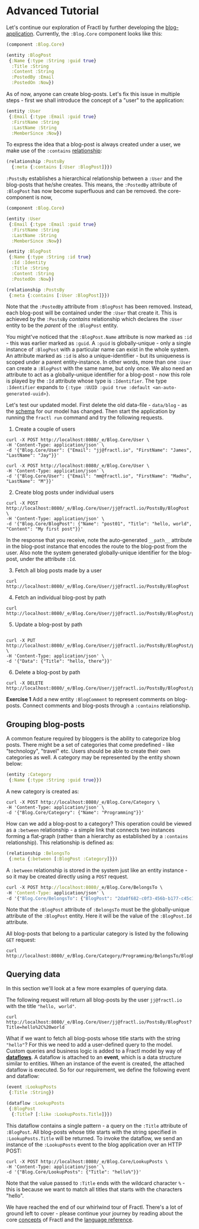 # Advanced Tutorial

Let's continue our exploration of Fractl by further developing the [blog-application](quick-start.md). Currently, the
`:Blog.Core` component looks like this:

```clojure
(component :Blog.Core)

(entity :BlogPost
 {:Name {:type :String :guid true}
  :Title :String
  :Content :String
  :PostedBy :Email
  :PostedOn :Now})
```

As of now, anyone can create blog-posts. Let's fix this issue in multiple steps - first we shall introduce the concept
of a "user" to the application:

```clojure
(entity :User
 {:Email {:type :Email :guid true}
  :FirstName :String
  :LastName :String
  :MemberSince :Now})
```

To express the idea that a blog-post is always created under a user, we make use of the
`:contains` [relationship](language/reference/data-model/relationship.md):

```clojure
(relationship :PostsBy
  {:meta {:contains [:User :BlogPost]}})
```

`:PostsBy` establishes a hierarchical relationship between a `:User` and the blog-posts that he/she creates. This means,
the `:PostedBy` attribute of `:BlogPost` has now become superfluous and can be removed. the core-component is now,

```clojure
(component :Blog.Core)

(entity :User
 {:Email {:type :Email :guid true}
  :FirstName :String
  :LastName :String
  :MemberSince :Now})

(entity :BlogPost
 {:Name {:type :String :id true}
  :Id :Identity
  :Title :String
  :Content :String
  :PostedOn :Now})

(relationship :PostsBy
 {:meta {:contains [:User :BlogPost]}})

```

Note that the `:PostedBy` attribute from `:BlogPost` has been removed. Instead, each blog-post will be contained under the
`:User` that create it. This is achieved by the `:PostsBy` *contains* relationship which declares the `:User` entity to be
the *parent* of the `:BlogPost` entity.

You might've noticed that the `:BlogPost.Name` attribute is now marked as `:id` - this
was earlier marked as `:guid`. A `:guid` is globally-unique - only a single instance of `:BlogPost` with a particular name
can exist in the whole system. An attribute marked as `:id` is also a unique-identifier - but its uniqueness is scoped under a
parent entity-instance. In other words, more than one `:User` can create a `:BlogPost` with the same name, but only once. We also
need an attribute to act as a globally-unique identifier for a blog-post - now this role is played by the `:Id` attribute whose type
is `:Identifier`. The type `:Identifier` expands to `{:type :UUID :guid true :default <an-auto-generated-uuid>}`.

Let's test our updated model. First delete the old data-file - `data/blog` - as the [schema](concepts/schema-migration.md)
for our model has changed. Then start the application by running the `fractl run` command and try the following requests.

1. Create a couple of users

```shell
curl -X POST http://localhost:8080/_e/Blog.Core/User \
-H 'Content-Type: application/json' \
-d '{"Blog.Core/User": {"Email": "jj@fractl.io", "FirstName": "James", "LastName": "Jay"}}'

curl -X POST http://localhost:8080/_e/Blog.Core/User \
-H 'Content-Type: application/json' \
-d '{"Blog.Core/User": {"Email": "mm@fractl.io", "FirstName": "Madhu", "LastName": "M"}}'
```

2. Create blog posts under individual users

```shell
curl -X POST http://localhost:8080/_e/Blog.Core/User/jj@fractl.io/PostsBy/BlogPost \
-H 'Content-Type: application/json' \
-d '{"Blog.Core/BlogPost": {"Name": "post01", "Title": "hello, world", "Content": "My first post"}}'
```

In the response that you receive, note the auto-generated `__path__` attribute in the blog-post instance that encodes the route to the
blog-post from the user. Also note the system generated globally-unique identifier for the blog-post, under the attribute
`:Id`.

3. Fetch all blog posts made by a user

```shell
curl http://localhost:8080/_e/Blog.Core/User/jj@fractl.io/PostsBy/BlogPost
```

4. Fetch an individual blog-post by path

```shell
curl http://localhost:8080/_e/Blog.Core/User/jj@fractl.io/PostsBy/BlogPost/post01
```

5. Update a blog-post by path

```shell

curl -X PUT http://localhost:8080/_e/Blog.Core/User/jj@fractl.io/PostsBy/BlogPost/post01 \
-H 'Content-Type: application/json' \
-d '{"Data": {"Title": "hello, there"}}'
```

6. Delete a blog-post by path

```shell
curl -X DELETE http://localhost:8080/_e/Blog.Core/User/jj@fractl.io/PostsBy/BlogPost/post01
```

**Exercise 1** Add a new entity `:BlogComment` to represent comments on blog-posts. Connect comments and blog-posts through
a `:contains` relationship.

## Grouping blog-posts

A common feature required by bloggers is the ability to categorize blog posts. There might be a set of categories that
come predefined - like "technology", "travel" etc. Users should be able to create their own categories as well. A category
may be represented by the entity shown below:

```clojure
(entity :Category
 {:Name {:type :String :guid true}})
```

A new category is created as:

```shell
curl -X POST http://localhost:8080/_e/Blog.Core/Category \
-H 'Content-Type: application/json' \
-d '{"Blog.Core/Category": {"Name": "Programming"}}'
```

How can we add a blog-post to a category? This operation could be viewed as a `:between` relationship - a simple link that
connects two instances forming a flat-graph (rather than a hierarchy as established by a `:contains` relationship).
This relationship is defined as:

```clojure
(relationship :BelongsTo
 {:meta {:between [:BlogPost :Category]}})
```

A `:between` relationship is stored in the system just like an entity instance - so it may be created directly using a `POST`
request.

```clojure
curl -X POST http://localhost:8080/_e/Blog.Core/BelongsTo \
-H 'Content-Type: application/json' \
-d '{"Blog.Core/BelongsTo": {"BlogPost": "2da0f682-c0f3-456b-b177-c45c19fe74eb", "Category": "Programming"}}'
```

Note that the `:BlogPost` attribute of `:BelongsTo` must be the globally-unique attribute of the `:BlogPost` entity. Here it will
be the value of the `:BlogPost.Id` attribute.

All blog-posts that belong to a particular category is listed by the following `GET` request:

```shell
curl  http://localhost:8080/_e/Blog.Core/Category/Programming/BelongsTo/BlogPost
```

## Querying data

In this section we'll look at a few more examples of querying data.

The following request will return all blog-posts by the user `jj@fractl.io` with the title `"hello, world"`.

```shell
curl http://localhost:8080/_e/Blog.Core/User/jj@fractl.io/PostsBy/BlogPost?Title=hello%2C%20world
```
What if we want to fetch all blog-posts whose title starts with the string `"hello"`? For this we need to add
a user-defined query to the model. Custom queries and business logic is added to a Fractl model by way of
[**dataflows**](concepts/declarative-dataflow). A dataflow is attached to an **event**, which is a data structure
similar to entities. When an instance of the event is created, the attached dataflow is executed. So for our requirement,
we define the following event and dataflow:

```clojure
(event :LookupPosts
 {:Title :String})

(dataflow :LookupPosts
 {:BlogPost
  {:Title? [:like :LookupPosts.Title]}})
```

This dataflow contains a single pattern - a query on the `:Title` attribute of `:BlogPost`.
All blog-posts whose title starts with the string specified in `:LookupPosts.Title` will be returned.
To invoke the dataflow, we send an instance of the `:LookupPosts` event to the blog application over an HTTP POST:

```shell
curl -X POST http://localhost:8080/_e/Blog.Core/LookupPosts \
-H 'Content-Type: application/json' \
-d '{"Blog.Core/LookupPosts": {"Title": "hello%"}}'
```
Note that the value passed to `:Title` ends with the wildcard character `%` - this is because
we want to match all titles that starts with the characters "hello".

We have reached the end of our whirlwind tour of Fractl. There's a lot of ground left to cover - please
continue your journey by reading about the core [concepts](concepts/intro.md) of Fractl and
the [language reference](language/reference/overview.md).

